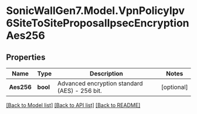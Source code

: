 # SonicWallGen7.Model.VpnPolicyIpv6SiteToSiteProposalIpsecEncryptionAes256

## Properties

Name | Type | Description | Notes
------------ | ------------- | ------------- | -------------
**Aes256** | **bool** | Advanced encryption standard (AES) - 256 bit. | [optional] 

[[Back to Model list]](../README.md#documentation-for-models) [[Back to API list]](../README.md#documentation-for-api-endpoints) [[Back to README]](../README.md)

